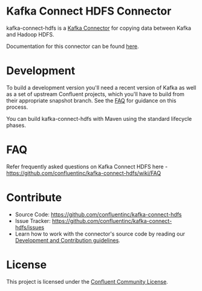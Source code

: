 # Kafka Connect HDFS Connector

kafka-connect-hdfs is a [Kafka Connector](http://kafka.apache.org/documentation.html#connect)
for copying data between Kafka and Hadoop HDFS.

Documentation for this connector can be found [here](http://docs.confluent.io/current/connect/connect-hdfs/docs/index.html).

# Development

To build a development version you'll need a recent version of Kafka as well as a set of upstream Confluent projects, which you'll have to build from their appropriate snapshot branch. See the [FAQ](https://github.com/confluentinc/kafka-connect-hdfs/wiki/FAQ) for guidance on this process.

You can build kafka-connect-hdfs with Maven using the standard lifecycle phases.

# FAQ

Refer frequently asked questions on Kafka Connect HDFS here -
https://github.com/confluentinc/kafka-connect-hdfs/wiki/FAQ

# Contribute

- Source Code: https://github.com/confluentinc/kafka-connect-hdfs
- Issue Tracker: https://github.com/confluentinc/kafka-connect-hdfs/issues
- Learn how to work with the connector's source code by reading our [Development and Contribution guidelines](CONTRIBUTING.md).

# License

This project is licensed under the [Confluent Community License](LICENSE).
